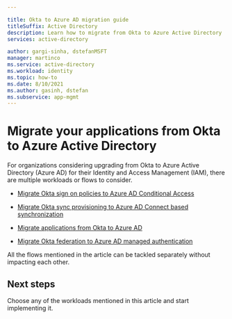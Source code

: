 ```yaml
---

title: Okta to Azure AD migration guide
titleSuffix: Active Directory
description: Learn how to migrate from Okta to Azure Active Directory
services: active-directory

author: gargi-sinha, dstefanMSFT
manager: martinco
ms.service: active-directory
ms.workload: identity
ms.topic: how-to
ms.date: 8/10/2021
ms.author: gasinh, dstefan
ms.subservice: app-mgmt
---
```


# Migrate your applications from Okta to Azure Active Directory

For organizations considering upgrading from Okta to Azure Active Directory (Azure AD) for their Identity and Access Management (IAM), there are multiple workloads or flows to consider.  

- [Migrate Okta sign on policies to Azure AD Conditional Access](migrate-okta-sign-on-policies-to-azure-active-directory-conditional-access.md)

- [Migrate Okta sync provisioning to Azure AD Connect based synchronization](migrate-okta-sync-provisioning-to-azure-active-directory-connect-based-synchronization.md)

- [Migrate applications from Okta to Azure AD](migrate-applications-from-okta-to-azure-active-directory.md)

- [Migrate Okta federation to Azure AD managed authentication](migrate-okta-federation-to-azure-active-directory.md)

All the flows mentioned in the article can be tackled separately without impacting each other.

## Next steps

Choose any of the workloads mentioned in this article and start implementing it. 
